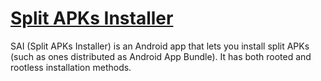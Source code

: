# [Split APKs Installer](https://github.com/Aefyr/SAI)

SAI (Split APKs Installer) is an Android app that lets you install split
APKs (such as ones distributed as Android App Bundle). It has both rooted
and rootless installation methods.
